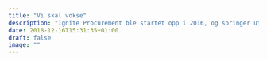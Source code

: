 ```yaml
---
title: "Vi skal vokse"
description: "Ignite Procurement ble startet opp i 2016, og springer ut fra grunnleggernes felles erfaring fra the Boston Consulting Group (BCG). Vi er et SaaS-selskap med et klart formål – å legge til rette for våre kunder å realisere betydelige bunnlinjeeffekter gjennom digitale verktøy, trening og dedikert støtte"
date: 2018-12-16T15:31:35+01:00
draft: false
image: ""
---
```



